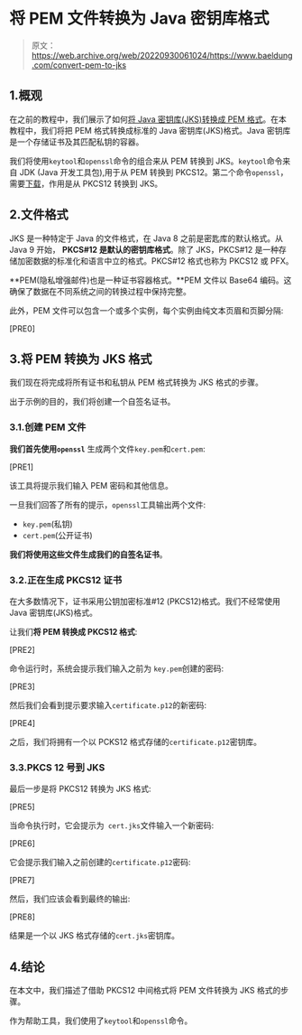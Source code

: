 # 将 PEM 文件转换为 Java 密钥库格式

> 原文：<https://web.archive.org/web/20220930061024/https://www.baeldung.com/convert-pem-to-jks>

## 1.概观

在之前的教程中，我们展示了如何[将 Java 密钥库(JKS)转换成 PEM 格式](/web/20220628123539/https://www.baeldung.com/java-keystore-convert-to-pem-format)。在本教程中，我们将把 PEM 格式转换成标准的 Java 密钥库(JKS)格式。Java 密钥库是一个存储证书及其匹配私钥的容器。

我们将使用`keytool`和`openssl`命令的组合来从 PEM 转换到 JKS。`keytool`命令来自 JDK (Java 开发工具包),用于从 PEM 转换到 PKCS12。第二个命令`openssl`，需要[下载](https://web.archive.org/web/20220628123539/https://www.openssl.org/source/)，作用是从 PKCS12 转换到 JKS。

## 2.文件格式

JKS 是一种特定于 Java 的文件格式，在 Java 8 之前是密匙库的默认格式。从 Java 9 开始， **PKCS#12 是默认的密钥库格式**。除了 JKS，PKCS#12 是一种存储加密数据的标准化和语言中立的格式。PKCS#12 格式也称为 PKCS12 或 PFX。

**PEM(隐私增强邮件)也是一种证书容器格式。**PEM 文件以 Base64 编码。这确保了数据在不同系统之间的转换过程中保持完整。

此外，PEM 文件可以包含一个或多个实例，每个实例由纯文本页眉和页脚分隔:

[PRE0]

## 3.将 PEM 转换为 JKS 格式

我们现在将完成将所有证书和私钥从 PEM 格式转换为 JKS 格式的步骤。

出于示例的目的，我们将创建一个自签名证书。

### 3.1.创建 PEM 文件

**我们首先使用`openssl`** 生成两个文件`key.pem`和`cert.pem`:

[PRE1]

该工具将提示我们输入 PEM 密码和其他信息。

一旦我们回答了所有的提示，`openssl`工具输出两个文件:

*   `key.pem`(私钥)
*   `cert.pem`(公开证书)

**我们将使用这些文件生成我们的自签名证书**。

### 3.2.正在生成 PKCS12 证书

在大多数情况下，证书采用公钥加密标准#12 (PKCS12)格式。我们不经常使用 Java 密钥库(JKS)格式。

让我们**将 PEM 转换成 PKCS12 格式**:

[PRE2]

命令运行时，系统会提示我们输入之前为 `key.pem`创建的密码:

[PRE3]

然后我们会看到提示要求输入`certificate.p12`的新密码:

[PRE4]

之后，我们将拥有一个以 PCKS12 格式存储的`certificate.p12`密钥库。

### 3.3.PKCS 12 号到 JKS

最后一步是将 PKCS12 转换为 JKS 格式:

[PRE5]

当命令执行时，它会提示为` cert.jks`文件输入一个新密码:

[PRE6]

它会提示我们输入之前创建的`certificate.p12`密码:

[PRE7]

然后，我们应该会看到最终的输出:

[PRE8]

结果是一个以 JKS 格式存储的`cert.jks`密钥库。

## 4.结论

在本文中，我们描述了借助 PKCS12 中间格式将 PEM 文件转换为 JKS 格式的步骤。

作为帮助工具，我们使用了`keytool`和`openssl`命令。